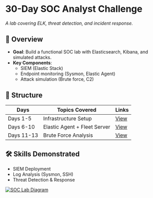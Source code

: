 # 30-Day SOC Analyst Challenge  
*A lab covering ELK, threat detection, and incident response.*  

## **📌 Overview**  
- **Goal**: Build a functional SOC lab with Elasticsearch, Kibana, and simulated attacks.  
- **Key Components**:  
  - SIEM (Elastic Stack)  
  - Endpoint monitoring (Sysmon, Elastic Agent)  
  - Attack simulation (Brute force, C2)  

## **📂 Structure**  
| Days       | Topics Covered                  | Links                          |
|------------|---------------------------------|--------------------------------|
| Days 1-5   | Infrastructure Setup            | [View](Days_1-5/README.md)     |
| Days 6-10  | Elastic Agent + Fleet Server    | [View](Days_6-10/README.md)    |
| Days 11-13 | Brute Force Analysis            | [View](Days_11-13/README.md)   |

## **🛠️ Skills Demonstrated**  
- SIEM Deployment  
- Log Analysis (Sysmon, SSH)  
- Threat Detection & Response  

[![SOC Lab Diagram](Assets/diagrams/soc_diagram.png)](Days_1-5/Day1_Network_Diagram/README.md)
